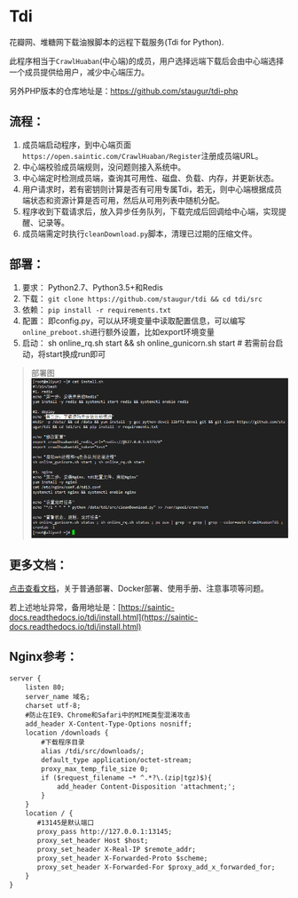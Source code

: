 # Tdi
花瓣网、堆糖网下载油猴脚本的远程下载服务(Tdi for Python).

此程序相当于`CrawlHuaban`(中心端)的成员，用户选择远端下载后会由中心端选择一个成员提供给用户，减少中心端压力。

另外PHP版本的仓库地址是：https://github.com/staugur/tdi-php


## 流程：

1. 成员端启动程序，到中心端页面`https://open.saintic.com/CrawlHuaban/Register`注册成员端URL。
2. 中心端校验成员端规则<ping>，没问题则接入系统中。
3. 中心端定时检测成员端<ping>，查询其可用性、磁盘、负载、内存，并更新状态。
4. 用户请求时，若有密钥则计算是否有可用专属Tdi，若无，则中心端根据成员端状态和资源计算是否可用，然后从可用列表中随机分配。
5. 程序收到下载请求后，放入异步任务队列，下载完成后回调给中心端，实现提醒、记录等。
6. 成员端需定时执行`cleanDownload.py`脚本，清理已过期的压缩文件。


## 部署：

1. 要求： Python2.7、Python3.5+和Redis
2. 下载： `git clone https://github.com/staugur/tdi && cd tdi/src`
3. 依赖： `pip install -r requirements.txt`
4. 配置： 即config.py，可以从环境变量中读取配置信息，可以编写`online_preboot.sh`进行额外设置，比如export环境变量
5. 启动： sh online_rq.sh start && sh online_gunicorn.sh start  # 若需前台启动，将start换成run即可

> 部署图
> ![](misc/deploy.gif)


## 更多文档：

[点击查看文档](https://docs.saintic.com/tdi/install.html "点击查看部署及使用文档")，关于普通部署、Docker部署、使用手册、注意事项等问题。

若上述地址异常，备用地址是：[https://saintic-docs.readthedocs.io/tdi/install.html](https://saintic-docs.readthedocs.io/tdi/install.html)


## Nginx参考：
```
server {
    listen 80;
    server_name 域名;
    charset utf-8;
    #防止在IE9、Chrome和Safari中的MIME类型混淆攻击
    add_header X-Content-Type-Options nosniff;
    location /downloads {
        #下载程序目录
        alias /tdi/src/downloads/;
        default_type application/octet-stream;
        proxy_max_temp_file_size 0;
        if ($request_filename ~* ^.*?\.(zip|tgz)$){
            add_header Content-Disposition 'attachment;';
        }
    }
    location / {
       #13145是默认端口
       proxy_pass http://127.0.0.1:13145;
       proxy_set_header Host $host;
       proxy_set_header X-Real-IP $remote_addr;
       proxy_set_header X-Forwarded-Proto $scheme;
       proxy_set_header X-Forwarded-For $proxy_add_x_forwarded_for;
    }
}
```